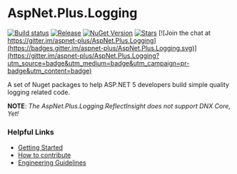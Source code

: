 # AspNet.Plus.Logging

[![Build status](https://ci.appveyor.com/api/projects/status/oihv7jrwa92qbn9p?svg=true)](https://ci.appveyor.com/project/codematrix/aspnet-plus-logging) 
[![Release](https://img.shields.io/github/release/aspnet-plus/AspNet.Plus.Logging.svg)](https://github.com/aspnet-plus/AspNet.Plus.Logging/releases/latest)
[![NuGet Version](http://img.shields.io/nuget/v/AspNet.Plus.Logging.ReflectInsight.svg?style=flat)](http://www.nuget.org/packages/AspNet.Plus.Logging.ReflectInsight/)
[![Stars](https://img.shields.io/github/stars/aspnet-plus/AspNet.Plus.Logging.svg)](https://github.com/aspnet-plus/AspNet.Plus.Logging/stargazers)
[![Join the chat at https://gitter.im/aspnet-plus/AspNet.Plus.Logging](https://badges.gitter.im/aspnet-plus/AspNet.Plus.Logging.svg)](https://gitter.im/aspnet-plus/AspNet.Plus.Logging?utm_source=badge&utm_medium=badge&utm_campaign=pr-badge&utm_content=badge)

A set of Nuget packages to help ASP.NET 5 developers build simple quality logging related code.

**NOTE**: *The AspNet.Plus.Logging.ReflectInsight does not support DNX Core, Yet!*

### Helpful Links

* [Getting Started](https://github.com/aspnet-plus/Home/blob/master/README.md)
* [How to contribute](https://github.com/aspnet-plus/Home/blob/master/CONTRIBUTING.md)
* [Engineering Guidelines](https://github.com/aspnet-plus/Home/wiki/Engineering-guidelines)
 
